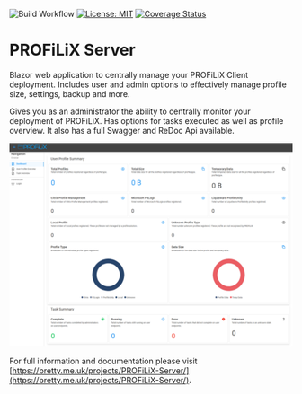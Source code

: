 ![Build Workflow](https://github.com/dbretty/PROFiLiX.Server/actions/workflows/build.yml/badge.svg)
[![License: MIT](https://img.shields.io/badge/License-MIT-yellow.svg)](https://opensource.org/licenses/MIT)
[![Coverage Status](https://coveralls.io/repos/github/dbretty/PROFiLiX.Server/badge.svg?branch=main)](https://coveralls.io/github/dbretty/PROFiLiX.Server?branch=main)

# PROFiLiX Server

Blazor web application to centrally manage your PROFiLiX Client deployment. Includes user and admin options to effectively manage profile size, settings, backup and more.

Gives you as an administrator the ability to centrally monitor your deployment of PROFiLiX. Has options for tasks executed as well as profile overview. It also has a full Swagger and ReDoc Api available.

![](/Images/PROFiLiX.Server.png)

For full information and documentation please visit [https://bretty.me.uk/projects/PROFiLiX-Server/](https://bretty.me.uk/projects/PROFiLiX-Server/).